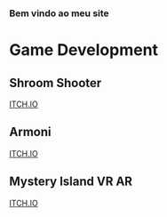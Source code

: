 ### Bem vindo ao meu site ###

# Game Development

## Shroom Shooter

[ITCH.IO](https://jhonysoliveira.itch.io/shroom-shooter)

## Armoni

[ITCH.IO](https://jhonysoliveira.itch.io/armoni)

## Mystery Island VR AR

[ITCH.IO](https://jhonysoliveira.itch.io/mystery-island)
